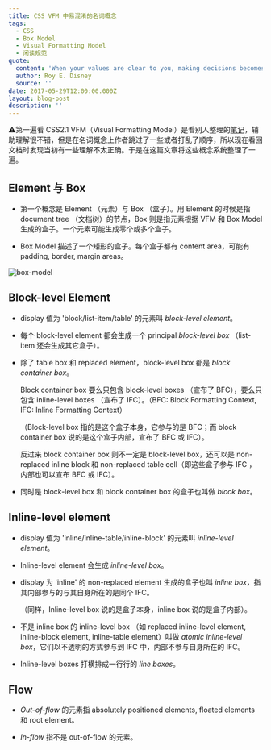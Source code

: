 ```yaml
---
title: CSS VFM 中易混淆的名词概念
tags:
  - CSS
  - Box Model
  - Visual Formatting Model
  - 闲读规范
quote:
  content: 'When your values are clear to you, making decisions becomes easier.'
  author: Roy E. Disney
  source: ''
date: 2017-05-29T12:00:00.000Z
layout: blog-post
description: ''
---
```


:warning:第一遍看 CSS2.1 VFM（Visual Formatting Model）是看别人整理的[笔记](http://book.mixu.net/css/)，辅助理解很不错，但是在名词概念上作者跳过了一些或者打乱了顺序，所以现在看回文档时发现当初有一些理解不太正确。于是在这篇文章将这些概念系统整理了一遍。

## Element 与 Box

- 第一个概念是 Element （元素）与 Box （盒子）。用 Element 的时候是指 document tree （文档树）的节点，Box 则是指元素根据 VFM 和 Box Model 生成的盒子。一个元素可能生成零个或多个盒子。

- Box Model 描述了一个矩形的盒子。每个盒子都有 content area，可能有 padding, border, margin areas。

![box-model][box-model]

## Block-level Element

- display 值为 'block/list-item/table' 的元素叫 *block-level element*。

- 每个 block-level element 都会生成一个 principal *block-level box* （list-item 还会生成其它盒子）。

- 除了 table box 和 replaced element，block-level box 都是 *block container box*。

  Block container box 要么只包含 block-level boxes （宣布了 BFC），要么只包含 inline-level boxes （宣布了 IFC）。（BFC: Block Formatting Context, IFC: Inline Formatting Context）

  （Block-level box 指的是这个盒子本身，它参与的是 BFC；而 block container box 说的是这个盒子内部，宣布了 BFC 或 IFC）。

  反过来 block container box 则不一定是 block-level box，还可以是 non-replaced inline block 和 non-replaced table cell（即这些盒子参与 IFC ，内部也可以宣布 BFC 或 IFC）。

- 同时是 block-level box 和 block container box 的盒子也叫做 *block box*。

## Inline-level element

- display 值为 'inline/inline-table/inline-block' 的元素叫 *inline-level element*。

- Inline-level element 会生成 *inline-level box*。

- display 为 'inline' 的 non-replaced element 生成的盒子也叫 *inline box*，指其内部参与的与其自身所在的是同个 IFC。

  （同样，Inline-level box 说的是盒子本身，inline box 说的是盒子内部）。

- 不是 inline box 的 inline-level box （如 replaced inline-level element, inline-block element, inline-table element）叫做 *atomic inline-level box*，它们以不透明的方式参与到 IFC 中，内部不参与自身所在的 IFC。

- Inline-level boxes 打横排成一行行的 *line boxes*。

## Flow

- *Out-of-flow* 的元素指 absolutely positioned elements, floated elements 和 root element。

- *In-flow* 指不是 out-of-flow 的元素。

[box-model]:  /img/post/box-model.png

